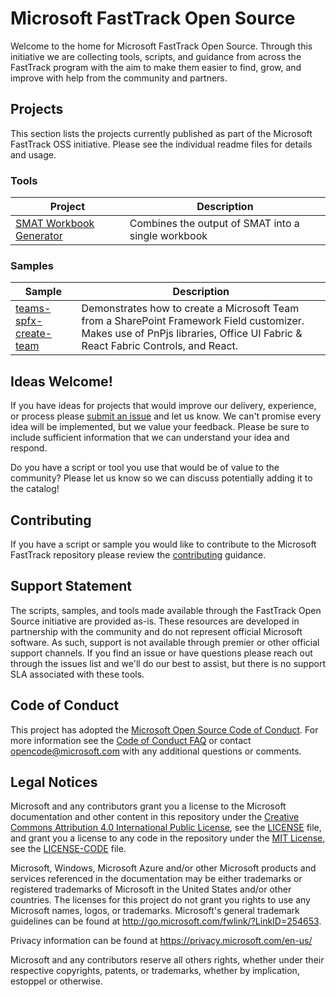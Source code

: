 
# Microsoft FastTrack Open Source
Welcome to the home for Microsoft FastTrack Open Source. Through this initiative we are collecting tools, scripts, and guidance from across the FastTrack program with the aim to make them easier to find, grow, and improve with help from the community and partners.

## Projects

This section lists the projects currently published as part of the Microsoft FastTrack OSS initiative. Please see the individual readme files for details and usage.

### Tools

|Project|Description
|----|--------------------------
|[SMAT Workbook Generator](https://github.com/Microsoft/fasttrack-smat-workbook-generator)|Combines the output of SMAT into a single workbook|

### Samples

|Sample|Description
|----|--------------------------
|[teams-spfx-create-team](./samples/teams-spfx-create-team)|Demonstrates how to create a Microsoft Team from a SharePoint Framework Field customizer. Makes use of PnPjs libraries, Office UI Fabric & React Fabric Controls, and React.|

## Ideas Welcome!

If you have ideas for projects that would improve our delivery, experience, or process please [submit an issue](https://github.com/Microsoft/FastTrack/issues) and let us know. We can't promise every idea will be implemented, but we value your feedback. Please be sure to include sufficient information that we can understand your idea and respond.

Do you have a script or tool you use that would be of value to the community? Please let us know so we can discuss potentially adding it to the catalog!


## Contributing

If you have a script or sample you would like to contribute to the Microsoft FastTrack repository please review the [contributing](CONTRIBUTING.md) guidance.

## Support Statement

The scripts, samples, and tools made available through the FastTrack Open Source initiative are provided as-is. These resources are developed in partnership with the community and do not represent official Microsoft software. As such, support is not available through premier or other official support channels. If you find an issue or have questions please reach out through the issues list and we'll do our best to assist, but there is no support SLA associated with these tools.

## Code of Conduct

This project has adopted the [Microsoft Open Source Code of Conduct](https://opensource.microsoft.com/codeofconduct/).
For more information see the [Code of Conduct FAQ](https://opensource.microsoft.com/codeofconduct/faq/) or
contact [opencode@microsoft.com](mailto:opencode@microsoft.com) with any additional questions or comments.

## Legal Notices

Microsoft and any contributors grant you a license to the Microsoft documentation and other content
in this repository under the [Creative Commons Attribution 4.0 International Public License](https://creativecommons.org/licenses/by/4.0/legalcode),
see the [LICENSE](LICENSE) file, and grant you a license to any code in the repository under the [MIT License](https://opensource.org/licenses/MIT), see the
[LICENSE-CODE](LICENSE-CODE) file.

Microsoft, Windows, Microsoft Azure and/or other Microsoft products and services referenced in the documentation
may be either trademarks or registered trademarks of Microsoft in the United States and/or other countries.
The licenses for this project do not grant you rights to use any Microsoft names, logos, or trademarks.
Microsoft's general trademark guidelines can be found at http://go.microsoft.com/fwlink/?LinkID=254653.

Privacy information can be found at https://privacy.microsoft.com/en-us/

Microsoft and any contributors reserve all others rights, whether under their respective copyrights, patents,
or trademarks, whether by implication, estoppel or otherwise.

